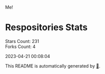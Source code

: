 Me!

# Respositories Stats
Stars Count: 231  
Forks Count: 4

2023-04-21 00:08:04  

This README is automatically generated by [🐰](https://github.com/rnitta/rnitta).
